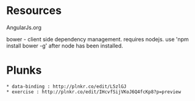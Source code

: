 Resources
===============

AngularJs.org

bower - client side dependency management. requires nodejs. use 'npm install bower -g' after node has been installed.

Plunks
=================

	* data-binding : http://plnkr.co/edit/L5zlGJ
	* exercise : http://plnkr.co/edit/IHcvfSijVKoJ6Q4fcKp8?p=preview